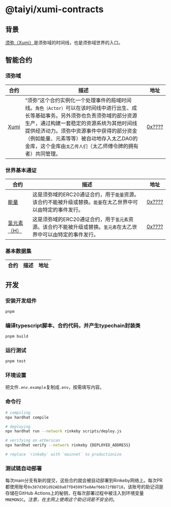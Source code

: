 # @taiyi/xumi-contracts

## 背景

[须弥（Xumi）](../taiyi-contracts/contracts/ShejiTu.sol)是须弥域的时间线，也是须弥域世界的入口。

## 智能合约

### 须弥域

| 合约| 描述| 地址|
| ------------------------------------- | -------------------------------------- |-------------------------------------- |
| [Xumi](../taiyi-contracts/contracts/ShejiTu.sol)          | “须弥”这个合约实例化一个处理事件的局域时间线。`角色（Actor）`可以在该时间线中进行出生、成长等基础事务。另外须弥也负责须弥域的部分资源生产，通过构建一套稳定的资源系统为其他时间线提供经济动力。须弥中资源事件中获得的部分资金（例如能量、元素等等）被自动地存入太乙DAO的金库，这个金库由`太乙传人们`（太乙师傅令牌的拥有者）共同管理。| [0x????](https://etherscan.io/address/0x????) |

### 世界基本通证
| 合约| 描述| 地址|
| ------------------------------------- | -------------------------------------- |-------------------------------------- |
| [能量](./contracts/world/WorldFungible.sol)                | 这是须弥域的ERC20通证合约，用于`能量`资源。该合约不能被升级或替换。`能量`在太乙世界中可以由特定的事件发行。| [0x????](https://etherscan.io/address/0x????) |
| [氢元素（H）](./contracts/world/WorldFungible.sol)                | 这是须弥域的ERC20通证合约，用于`氢元素`资源。该合约不能被升级或替换。`氢元素`在太乙世界中可以由特定的事件发行。| [0x????](https://etherscan.io/address/0x????) |

### 基本数据集
| 合约| 描述| 地址|
| ------------------------------------- | -------------------------------------- |-------------------------------------- |


## 开发

### 安装开发组件

```sh
pnpm
```

### 编译typescript脚本、合约代码，并产生typechain封装类

```sh
pnpm build
```

### 运行测试

```sh
pnpm test
```

### 环境设置

把文件`.env.example`复制成`.env`，按需填写内容。

### 命令行

```sh
# compiling
npx hardhat compile

# deploying
npx hardhat run --network rinkeby scripts/deploy.js

# verifying on etherscan
npx hardhat verify --network rinkeby {DEPLOYED_ADDRESS}

# replace `rinkeby` with `mainnet` to productionize
```

### 测试链自动部署

每次main分支有新的提交，这些合约就会被自动部署到Rinkeby网络上。每次PR都使用账号`0x387d301d92AE0a87fD450975e8Aef66b72fBD718`，该账号的助记词是存储在GitHub Actions上的秘钥，在每次部署过程中被注入到环境变量`MNEMONIC`。_注意，在主网上使用这个助记词是不安全的_。
